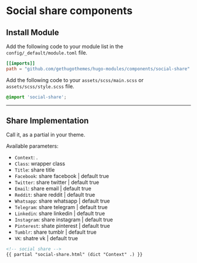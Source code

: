 # Social share components

## Install Module

Add the following code to your module list in the `config/_default/module.toml` file.

```toml
[[imports]]
path = "github.com/gethugothemes/hugo-modules/components/social-share"
```

Add the following code to your `assets/scss/main.scss` or `assets/scss/style.scss` file.

```scss
@import 'social-share';
```

<hr>

## Share Implementation

Call it, as a partial in your theme.

Available parameters:

* `Context`: .
* `Class`: wrapper class
* `Title`: share title
* `Facebook`: share facebook | default true
* `Twitter`: share twitter | default true
* `Email`: share email | default true
* `Reddit`: share reddit | default true
* `Whatsapp`: share whatsapp | default true
* `Telegram`: share telegram | default true
* `Linkedin`: share linkedin | default true
* `Instagram`: share instagram | default true
* `Pinterest`: shate pinterest | default true
* `Tumblr`: share tumblr | default true
* `VK`: shatre vk | default true

  
```html
<!-- social share -->
{{ partial "social-share.html" (dict "Context" .) }}
```
